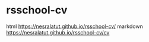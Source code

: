 # rsschool-cv

html https://nesralatut.github.io/rsschool-cv/
markdown https://nesralatut.github.io/rsschool-cv/cv
